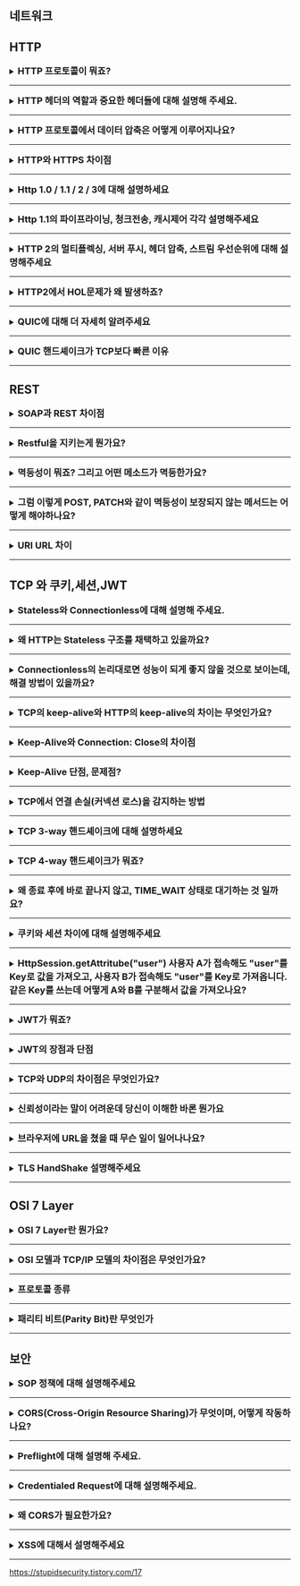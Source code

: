 

## 네트워크

## HTTP 

<details>
<summary><strong style="font-size:1.17em">HTTP 프로토콜이 뭐죠?</strong></summary>

```text
- 웹에서 클라이언트와 서버 간의 통신을 위한 응용 계층 프로토콜입니다
- 웹 브라우저(클라이언트)가 서버에 요청을 보내고, 서버는 그에 대한 응답을 반환해요. 

- Stateless하기 때문에 각 요청은 독립적으로 처리돼요. 
서버는 이전 요청의 상태를 저장하지 않고, 상태 유지가 필요할 땐 쿠키나 세션을 사용합니다.

- GET, POST, PUT, DELETE 등의 메서드로 리소스에 대한 작업을 정의해요. 
예를 들어, GET은 리소스 조회, POST는 생성을 위해 사용합니다.

- HTTP/1.1부터는 Keep-Alive로 연결을 재사용할 수 있어요. 이로 인해 성능이 크게 향상됐습니다

- HTTP/1.1이 가장 널리 사용되고 있고, HTTP/2, HTTP/3도 있어요. 버전별로 성능 개선이 이뤄졌습니다

- 상태 코드로 서버의 응답 상태를 나타내요. 200(성공), 404(Not Found), 500(서버 오류) 등이 있습니다

- URL로 리소스의 위치를 지정합니다

- 응답을 캐시해 네트워크 트래픽을 줄이고 성능을 향상시켜요. Cache-Control 헤더로 제어하죠

- 클라이언트와 서버가 가장 적절한 리소스 표현을 선택할 수 있어요. Accept, Content-Type 헤더를 사용합니다.

- HTTPS를 통해 암호화된 통신을 제공합니다. 
```

</details>

---

<details>
<summary><strong style="font-size:1.17em">HTTP 헤더의 역할과 중요한 헤더들에 대해 설명해 주세요.</strong></summary>

```text
HTTP 헤더는 클라이언트와 서버 간에 전송되는 메타데이터를 포함합니다. 
예를 들어, Content-Type 헤더는 전송되는 데이터의 형식을 나타내고, 
Authorization 헤더는 인증 정보를 전달합니다. 
Cache-Control이나 Expires와 같은 헤더는 캐싱 전략에 대한 정보를 담고 있습니다
```

</details>

---

<details>
<summary><strong style="font-size:1.17em">HTTP 프로토콜에서 데이터 압축은 어떻게 이루어지나요?</strong></summary>

```text
 HTTP는 Content-Encoding 헤더를 통해 데이터를 압축할 수 있습니다. 
 지원 가능한 압축 방식으로는 gzip 등이 있습니다.
 
 클라이언트가 지원 가능한 압축 방식을 Accept-Encoding 헤더로 서버에 알리고, 
 서버는 해당 방식으로 응답을 압축해 전달합니다. 
 
 이를 통해 네트워크 대역폭을 절약하고 성능을 개선할 수 있습니다. 
```

</details>

---

<details>
<summary><strong style="font-size:1.17em">HTTP와 HTTPS 차이점</strong></summary>

```text
http는 암호화되지않은 프로토콜로, 클라이언트와 서버 간에 데이터를 평문으로 주고 받습니다. 주로 80번포트를 사용하며 보안에 취약합니다.

https는 SSL/TLS 암호화가 적용된 프로토콜 입니다.
클라이언트와 서버 간에 주고받는 데이터를 암호화하여 보호합니다. 암호화 덕분에 중간에서 데이터를 가로채더라도 해커가 내용을 알 수 없습니다.
주로 443번 포트를 사용합니다.
```

</details>

---

<details>
<summary><strong style="font-size:1.17em">Http 1.0 / 1.1 / 2 / 3에 대해 설명하세요</strong></summary>

```text 
HTTP 1.0은 Content-Type, 버전 정보, 상태코드라인이 생겼고, 1개의 커넥션을 맺고 하나의 요청과 응답만 가능하다는게 단점입니다.

HTTP/1.1은 파이프라이닝, 청크 전송 인코딩, 캐시 제어 헤더 기능을 제공합니다. 

HTTP/2는 바이너리 프레임 레이어가 추가되고, 멀티 플렉싱, 헤더 압축, 서버 푸시, 스트림 우선순위 지정 기능을 제공합니다.
하지만 HTTP2가 TCP 위에서 동작한다는 점에서, 헤드오브라인 블로킹 문제가 발생합니다.

HTTP/3 은 UDP 위에서 동작하는 QUIC이라는 새로운 전송계층 프로토콜을 사용합니다. 따라서 UDP 특성과 QUIC의 특성인 스트림 독립성, 빠른 연결이 가능합니다. 
```

</details>

---

<details>
<summary><strong style="font-size:1.17em">Http 1.1의 파이프라이닝, 청크전송, 캐시제어 각각 설명해주세요</strong></summary>

```text
파이프라이닝을 통해 클라이언트는 하나의 TCP 연결에서 이전 요청의 응답을 기다리지 않고 여러 요청을 연속적으로 보낼 수 있습니다. 그러나 서버는 여전히 요청을 받은 순서대로 응답을 처리하고 전송해야 하기 때문에 HOL 블로킹 문제가 있습니다.

청크 전송 인코딩으로 전체 응답을 기다릴 필요 없이 작은 단위로 쪼개 응답을 보냅니다.

캐시 제어 헤더로 불필요한 데이터 전송을 줄이고, 조건부 요청을 사용하여 자원이 변경된 경우에만 서버에 요청하도록 할 수 있습니다. 이는 성능을 향상 시킵니다. 
```

</details>

---

<details>
<summary><strong style="font-size:1.17em">HTTP 2의 멀티플렉싱, 서버 푸시, 헤더 압축, 스트림 우선순위에 대해 설명해주세요</strong></summary>

```text
멀티플렉싱은 단일 TCP 연결을 사용하여 동시에 여러 데이터 스트림을 처리할 수 있습니다. 
데이터 스트림에 데이터를 프레임이라는 작은 단위로 쪼개어 전송합니다. 이 프레임들은 각각의 스트림을 통해 주고 받으며, 스트림번호가 매겨져있어 다시 종합할 수 있습니다.

서버 푸시는 서버가 클라이언트의 요청을 기다리지 않고 미리 필요한 리소스를 전송하여 웹 페이지 로딩속도를 개선합니다.

헤더 압축은 HTTP 헤더 패킷에서 중복 정보를 제거하는 HPACK 압축을 사용합니다.

스트림 우선순위는 스트림에 가중치를 부여해 우선순위를 매겨 우선순위 높은 리소스에 대해 더 많은 프레임을 보내도록 합니다.
```

</details>

---

<details>
<summary><strong style="font-size:1.17em">HTTP2에서 HOL문제가 왜 발생하죠?</strong></summary>

```text
여러개의 스트림이 같은 TCP 연결을 공유하고 있기 때문에 하나의 패킷 손실이 발생하면 TCP는 손실된 패킷이 재전송될 때까지 모든 스트림이 멈추는 현상이 발생합니다.
```

</details>

---

<details>
<summary><strong style="font-size:1.17em">QUIC에 대해 더 자세히 알려주세요</strong></summary>

```text
UDP의 속도와 단순함을 이용하면서도, TCP가 제공하는 신뢰성을 보장하는 기능들을 QUIC이 자체적으로 구현한 것입니다.

- QUIC은 TCP처럼 패킷 손실을 감지하고, 손실된 패킷만 재전송합니다. 다만, TCP와 달리 다른 스트림의 데이터는 계속 전송됩니다.
- QUIC은 HTTP/2처럼 하나의 연결에서 여러 스트림을 동시에 처리할 수 있습니다. 하지만 TCP와 달리, 각 스트림이 독립적으로 처리되기 때문에 헤드 오브 라인 블로킹 문제가 발생하지 않습니다.
- QUIC은 TCP와 달리 처음부터 TLS를 내장하여, 연결 설정 시에 바로 암호화된 통신을 시작합니다. 이는 TCP에서 발생하는 핸드셰이크 과정을 단축시켜 연결 지연을 줄여줍니다.
```

</details>

---

<details>
<summary><strong style="font-size:1.17em">QUIC 핸드셰이크가 TCP보다 빠른 이유</strong></summary>

```text
QUIC은 1-RTT(1 Round-Trip Time) 또는 0-RTT로 매우 빠르게 연결을 설정할 수 있습니다. TCP는 최소 **3-웨이 핸드셰이크(3-way handshake)**가 필요하며, 
TLS 핸드셰이크까지 포함하면 여러 번의 왕복(RTT)이 필요합니다. 
하지만, QUIC에서는 클라이언트가 서버에 요청을 보내는 동시에 TLS 암호화 설정과 데이터 전송이 함께 이루어질 수 있습니다. 이로 인해 연결 설정 시간이 훨씬 줄어듭니다.
```

</details>

---

## REST

<details>
<summary><strong style="font-size:1.17em">SOAP과 REST 차이점</strong></summary>

```text
SOAP
- XML 기반의 메시지 프로토콜
- 엄격한 규칙과 표준이 있음
- HTTP, SMTP 등 다양한 프로토콜 사용 가능
- 기업 간 통신등 엄격한 보안과 ACID를 준수할 필요가 있을 때 사용합니다. 

REST
- HTTP 기반의 아키텍처 스타일
- 리소스 중심의 설계
- HTTP 메서드로 행위 정의 (GET/POST/PUT/DELETE)
- 주로 JSON 사용합니다.
- 빠른 응답이 필요한 서비스에 사용됩니다. 
```
</details>

---

<details>
<summary><strong style="font-size:1.17em">Restful을 지키는게 뭔가요?</strong></summary>

```text
1. URL은 리소스를 나타내도록 명사 위주로 설계
2. HTTP 메서드의 적절한 사용을 위해 GET, POST, PUT, DELETE를 목적에 맞게 사용하고요
3. Stateless한 방식으로 각 요청은 독립적으로 처리되도록 했어요. 세션 정보는 서버에 저장하지 않고 토큰을 사용했습니다.
4. API의 버전을 URL에 포함시켜 하위 호환성을 유지했습니다. 예를들면 /api/v1/users
5. Swagger 같은 도구로 API 문서를 자동 생성하고 유지하고요
6. HTTP 상태 코드를 상황에 맞게 반환하고요
7. HATEOAS(헤이티오스)로 응답에 관련 리소스의 링크를 포함시켜 API 탐색을 용이하게 합니다. 
```
</details>

---

<details>
<summary><strong style="font-size:1.17em">멱등성이 뭐죠? 그리고 어떤 메소드가 멱등한가요?</strong></summary>

```text
멱등하다는 것은 첫 번째 수행을 한 뒤 여러 차례 적용해도 결과를 변경시키지 않는 작업 입니다. 

GET, PUT처럼 리소스를 조회하거나 대체하는 메서드는 멱등해요.
DELETE 역시 여러 번 호출해도 삭제된 리소스에 대한 결과는 달라지지 않아요.

반면 서버 데이터를 변경하는 POST, PATCH는 호출할 때마다 응답이 달라지기 때문에 멱등한 메서드가 아니에요.
이렇게 멱등하지 않은 메서드에 멱등성을 제공하려면 서버에서 멱등성을 구현해야 합니다.
```

</details>

---

<details>
<summary><strong style="font-size:1.17em">그럼 이렇게 POST, PATCH와 같이 멱등성이 보장되지 않는 메서드는 어떻게 해야하나요?</strong></summary>

```text
클라이언트는 서버에게 API 요청을 보낼 때 헤더에 멱등키를 넣습니다.
서버는 DB에 해당 멱등키가 저장되어있다면 똑같은 요청으로 판단하고, 실제 요청을 실행하지않고, 해당 멱등키에 대한 응답을 반환합니다.
```

</details>

---

<details>
<summary><strong style="font-size:1.17em">URI URL 차이</strong></summary>

```text
URI는 리소스를 식별하기 위한 일관된 형식을 말합니다. 
다시 말해, URI는 인터넷 상의 리소스를 고유하게 식별하는 문자열입니다.

URL은 리소스의 위치를 가리키는 URI의 특정 유형입니다. 
URL은 리소스가 어디에 있는지를 알려줍니다. 
쉽게 말해, URL은 인터넷에서 리소스를 찾을 수 있는 주소입니다.
```

</details>

---

## TCP 와 쿠키,세션,JWT


<details>
<summary><strong style="font-size:1.17em">Stateless와 Connectionless에 대해 설명해 주세요.</strong></summary>

```text
Stateless란, 서버가 이전 요청에서의 클라이언트의 상태를 보존하지 않는다는 의미입니다.

Connectionless란, 클라이언트와 서버가 요청-응답 후 연결을 끊는 특성입니다. HTTP 1.0의 기본적인 특성 입니다.
```

</details>

---

<details>
<summary><strong style="font-size:1.17em">왜 HTTP는 Stateless 구조를 채택하고 있을까요?</strong></summary>

```text
- 상태 정보를 서버가 별도로 관리할 필요가 없어 확장성이 좋습니다.
- 요청 내용만으로도 응답을 캐싱할 수 있어 성능 향상에 도움이 됩니다.
- 클라이언트와 서버 간 상호작용이 독립적이므로 클라이언트 상태 변화에 영향을 받지 않습니다.
```
</details>

---

<details>
<summary><strong style="font-size:1.17em">Connectionless의 논리대로면 성능이 되게 좋지 않을 것으로 보이는데, 해결 방법이 있을까요?</strong></summary>

```text
HTTP Keep-Alive로, 요청과 응답 간에 TCP 연결을 유지하여 새 연결을 생성하는 오버헤드를 방지합니다.

또는 HTTP 1.1은 HTTP 파이프라이닝 기능으로 응답을 기다리지 않고 여러 개의 요청을 보낼 수 있습니다. 
단, HOL 블로킹 문제가 발생할 수 있습니다. 
```
</details>

---

<details>
<summary><strong style="font-size:1.17em">TCP의 keep-alive와 HTTP의 keep-alive의 차이는 무엇인가요?</strong></summary>

```text
HTTP Keep Alive는 클라이언트와 서버 사이에 동일한 TCP 커넥션을 이용해 여러 요청을 주고 받기 위해 사용됩니다.
즉, 3-way handshake를 한번 하고, 그 이후에는 더이상 하지않기 때문에 서버리소스부하가 줄어듭니다.
그리고나서 마지막 요청이후에 keep alive가 설정한 시간이 지나면 tcp 커넥션을 끊습니다.

TCP Keep Alive는 TCP 연결이 맺어진 이후에 해당 연결을 유지하는 것에 대해 작은 패킷을 보내며 체크하는 메커니즘을 말합니다.
ACK을 정상적으로 받지 못하면 OS에서 TCP 연결을 종료합니다.
```

</details>

---

<details>
<summary><strong style="font-size:1.17em">Keep-Alive와 Connection: Close의 차이점</strong></summary>

```text
Keep-Alive는
목적: 하나의 TCP 연결을 통해 여러 HTTP 요청/응답을 주고받을 수 있게 합니다.
동작 방식:
클라이언트가 "Connection: Keep-Alive" 헤더를 요청에 포함시킵니다.
서버가 이를 지원하면, 응답에도 "Connection: Keep-Alive"를 포함시킵니다.

장점은
새로운 TCP 연결 설정에 드는 오버헤드를 줄여 성능을 향상시킵니다.
특히 여러 리소스를 연속적으로 요청할 때 효과적입니다.

HTTP 버전: HTTP/1.1에서는 기본적으로 Keep-Alive가 활성화되어 있습니다. 
따라서 응답헤더에 명시적으로 하지않습니다.

Connection: Close은

목적: 각 HTTP 요청/응답 쌍마다 새로운 TCP 연결을 사용합니다.
동작 방식:
클라이언트나 서버가 "Connection: Close" 헤더를 포함시킵니다.
```

</details>

---

<details>
<summary><strong style="font-size:1.17em">Keep-Alive 단점, 문제점?</strong></summary>

```text
클라이언트와 서버사이에 프록시가 놓여있다면 문제가 생깁니다.

Keep-Alive 연결로 여러 요청을 처리할 때, 앞선 요청이 지연되면 뒤의 요청들도 모두 지연됩니다. 
클라이언트-프록시, 프록시-서버 간 연결에서 각각 HOL 블로킹이 발생할 수 있기 때문입니다.

또한, Keep-Alive 연결이 유지되면 프록시의 로드 밸런싱 능력이 제한될 수 있습니다.
즉, 특정 서버에 트래픽이 집중될 수 있어, 전체적인 시스템 효율성이 떨어질 수 있습니다.

```

</details>

---

<details>
<summary><strong style="font-size:1.17em">TCP에서 연결 손실(커넥션 로스)을 감지하는 방법</strong></summary>

```text
- 수신 측 윈도우가 0인 상태가 지속되면 연결 상태를 확인합니다
- 중복 ACK 패킷을 3번 연속으로 받으면 패킷 손실이라 판단하고 재전송을 수행합니다.
- TCP Keep Alive 패킷을 주기적으로 전송하는데 응답을 받지못하면 TCP 연결이 끊어졌다고 판단합니다.
- ACK이 RTO 시간 내에 도착하지 않으면 연결 문제로 간주합니다. 
```

</details>

---

<details>
<summary><strong style="font-size:1.17em">TCP 3-way 핸드셰이크에 대해 설명하세요</strong></summary>

```text
3 way 핸드셰이크는 클라이언트와 서버가 서로 <연결 준비 상태>임을 확인하고, <신뢰성 있는 데이터 전송을 보장>하기 위해 수행되는 <3단계의 프로세스>입니다.

- 먼저, 클라이언트가 서버에 연결 요청 메시지인 SYN 패킷을 보냅니다.
- 서버는 이 요청을 수락하고, 응답으로 SYN과 ACK 패킷을 클라이언트에게 보냅니다.
- 클라이언트는 서버의 응답을 확인한 후, 다시 ACK 패킷을 서버로 보냅니다.
```

</details>

---

<details>
<summary><strong style="font-size:1.17em">TCP 4-way 핸드셰이크가 뭐죠?</strong></summary>

```text
4-way handshake 는 연결을 끊을때, 즉 세션을 종료할때 수행되는 절차입니다.

1.클라아이언트가 서버에게 연결 종료를 요청합니다.

2.서버는 바로 종료시키는 것이 아니라, 단순히 ACK 만을 날립니다. 
서버는 종료시키기 전에 본인도 마저 할일이 있기 때문에 바로 FIN 을 날리지 않고, 단순히 ACK를 날리고 CLOSE_WAIT 상태로 넘어갑니다.

3.서버는 본인이 할일을 다 마쳤다면 그제서야 FIN 을 날리고 연결을 종료하고자 합니다.

4.클라이언트는 서버의 FIN 을 잘 받았다는 ACK 를 서버에게 보내게되고, 
서버는 ACK 를 전달받으면 소켓을 timewait 시간동안 기다린 후, timewait 이 끝나면 그때서야 종료시킵니다.
```

</details>

---

<details>
<summary><strong style="font-size:1.17em">왜 종료 후에 바로 끝나지 않고, TIME_WAIT 상태로 대기하는 것 일까요?</strong></summary>


```text
4-way handshake 에서 소켓이 바로 종료(제거)되지 않고, 일정시간동안 대기한 후 제거되어야 합니다. 
이때 이 일정 대기시간을 TimeWait 이라고 부릅니다.

 네트워크 상의 문제로 클라이언트가 ACK 를 보내주지 못하는 경우가 발생할 수 있습니다. 
 이런 경우를 대비해, 서버가 다시 FIN 을 보내서 클라이언트로부터 
 ACK 를 확실히 응답받을 때 까지 혹시모를 대기시간(timewait) 이 필요한것입니다. 
```

</details>

---

<details>
<summary><strong style="font-size:1.17em">쿠키와 세션 차이에 대해 설명해주세요</strong></summary>

```text
쿠키는 클라이언트(브라우저) 측에 저장되는 작은 데이터 조각입니다.
로그인 정보 유지 등에 사용하고, 만료 기간을 설정할 수 있어요
클라이언트에 저장되므로 보안에 취약할 수 있고, 크기가 4KB로 제한되어 있습니다.

세션은 서버 측에서 유지되는 정보 저장 방식입니다.
서버의 메모리나 데이터베이스에 저장되고요
사용자별 상태 정보를 유지해요. 로그인 상태 유지나 장바구니 기능 등에 많이 사용합니다 
서버는 세션 생성 시 고유한 세션 ID를 발급하고, 이를 클라이언트에 쿠키로 전송해요. 이후 요청 시 이 ID로 세션을 식별하죠.
서버에 저장되므로 쿠키보다 안전해요. 민감한 정보를 다룰 때 주로 사용했어요
하지만 많은 세션을 유지하면 서버에 부담이 될 수 있습니다. 
```

</details>

---

<details>
<summary><strong style="font-size:1.17em">HttpSession.getAttritube("user") 사용자 A가 접속해도 "user"를 Key로 값을 가져오고, 사용자 B가 접속해도 "user"를 Key로 가져옵니다. 같은 Key를 쓰는데 어떻게 A와 B를 구분해서 값을 가져오나요?</strong></summary>

```text
각 브라우저/클라이언트는 첫 접속시 고유한 세션ID(JSESSIONID)를 받습니다
이 세션ID는 쿠키로 브라우저에 저장됩니다
이후 요청시마다 브라우저는 자신의 JSESSIONID를 서버에 전송합니다
서버는 JSESSIONID를 기반으로 해당 사용자의 세션을 찾습니다
같은 "user" key를 사용하더라도 다른 세션에 저장되어 있어 값이 섞이지 않습니다
```

</details>

---

<details>
<summary><strong style="font-size:1.17em">JWT가 뭐죠?</strong></summary>

```text
- JSON 웹토큰은 정보를 안전하게 통신할 때 사용하는 인터넷 표준 토큰입니다.
- 헤더, 페이로드, 서명 세 가지 주요 요소로 구성되고 각 구성은 . 마침표를 구분자로 사용합니다.
- 헤더는 토큰의 유형인 JWS 또는 JWE과 서명 알고리즘을 명시합니다. 그리고 JSON으로 표현된 헤더를 Base64로 인코딩합니다.
 
- 필요에 따라 새로운 클레임을 추가할 수 있고, JWS 방식에서는 페이로드도 Base64로 인코딩합니다. 
누구나 디코딩할 수 있기 때문에 JWS 페이로드에는 민감한 정보를 넣으면 안 돼요. 
JWE 방식에서는 페이로드를 안전한 알고리즘과 비밀 키로 암호화하기 때문에 민감한 정보를 포함할 수 있어요.

- 서명은 헤더와 페이로드를 결합한 후 지정된 알고리즘과 비밀 키 또는 공개 키로 서명한 값입니다. 
이 서명은 JWT의 무결성을 보장하며, 데이터가 변경되지 않았음을 확인할 수 있습니다. 
```

</details>

---

<details>
<summary><strong style="font-size:1.17em">JWT의 장점과 단점</strong></summary>

```text
먼저 JWT는 독립적(Stateless)입니다. 
필요한 정보를 모두 자체적으로 들고 있어서 서버 측에서 세션을 저장할 필요가 없어요. 
이런 특징 덕분에 JWT를 이용하면 서버 부하를 줄일 수 있고 확장성을 확보할 수 있어요.

다음으로 JWT를 사용하면 무결성이 보장됩니다. 
JWS는 서명을 통해 토큰이 변조되지 않았음을 확인할 수 있어요. 
JWE는 페이로드를 암호화하기 때문에 데이터의 기밀성까지 보장할 수 있고요.

마지막으로 JWT는 간결하고, 
URL에서 안전하게 사용할 수 있습니다. 
모바일 기기 및 웹 애플리케이션에서 클라이언트가 편리하게 파싱하고 이용할 수 있어요. 

 
- 하지만 토큰을 탈취당한다면 강제로 만료시키기가 어려운 단점이 있습니다. 
- 그리고 JWT 크기도 매우 커 오버헤드 문제가 있고,
- 로그아웃에도 문제가 있는데, 세션은 단지 세션값을 날리면 되지만 JWT는 무상태이기 때문에 불가능합니다 
따라서 생명주기를 짧게 갖거나 로그아웃하거나 보안 위협이 감지된 토큰의 ID를 Redis에 저장하고, 
매 요청마다 이 블랙리스트를 체크했죠. 이렇게 하면 즉시 토큰을 무효화할 수 있었습니다.  
```

</details>

---

<details>
<summary><strong style="font-size:1.17em">TCP와 UDP의 차이점은 무엇인가요?</strong></summary>


```text
TCP는 연결 지향적이며 데이터 전송의 신뢰성을 보장하는 프로토콜로, 흐름 제어, 오류 수정, 순서 보장을 제공합니다.
UDP는 연결 설정 없이 데이터를 바로 전송하고, 오버헤드가 적으며, 패킷 손실, 순서 보장, 재전송 같은 복잡한 절차가 없기 때문에 빠릅니다. 
```

</details>

---

<details>
<summary><strong style="font-size:1.17em">신뢰성이라는 말이 어려운데 당신이 이해한 바론 뭔가요</strong></summary>

```text
데이터 전송이 순서대로, 손실 없이 완벽하게 도착하는 것을 말합니다. 
```

</details>

---

<details>
<summary><strong style="font-size:1.17em">브라우저에 URL을 쳤을 때 무슨 일이 일어나나요?</strong></summary>

```text
- 예를들어 브라우저에 https://www.naver.com 인 URL을 입력하고 Enter 키를 누릅니다.
- 브라우저는 해당 URL을 파싱합니다. (https는 통신 프로토콜로 TLS를 사용하여 서버에 연결하도록 지시합니다. / 도메인 / 경로 / 리소스)
- 브라우저는 도메인의 IP 주소를 알아내기 위해 먼저, 브라우저 캐시를 확인하고 없으면 hosts 파일과 OS 캐시를 확인합니다.
- 여기에도 없다면 DNS 서버에게 IP 주소를 질의합니다.

- 먼저 로컬 DNS 서버는 캐시를 확인하고 없으면 Root Name Server에게 com이 있는 TLD Name Server 주소를 받습니다.
- 그리고 TLD Name Server에서 sub domain Name Server 주소를 받고 sub domain Name Server에서 IP 주소를 받게 되고 최종적으로 브라우저에게 도착하게 됩니다.

- IP 주소를 받은 웹 브라우저가 서버와의 TCP 연결을 시작하기 위해 요청 패킷을 
TCP/IP 라는 전송제어 프로토콜을 사용하여 라우터 장비와 ISP를 통해 이동하는데 라우팅 테이블을 사용하여 최적의 경로를 찾아 목적지 IP 주소를 가진 웹 서버에 도달합니다.

- 브라우저는 서버와의 TCP 연결을 시작합니다. 이때 TCP는 3-way handshake 방식으로 연결합니다.
- HTTPS 프로토콜의 경우 추가적으로 TLS Handshake를 수행합니다.
- 웹 브라우저가 서버에 연결되면, 웹 브라우저가 페이지의 콘텐츠를 응답받기 위해 서버에 HTTP 요청을 전송하는 것으로 시작합니다.
- 서버는 받은 패킷안에 HTTP 메세지를 확인하고 올바른 요청일 경우 요청에 대한 응답을 생성하고 클라이언트에게 보냅니다.

- 만약, 동적인 컨텐츠를 요청할 때 웹 서버는 클라이언트의 요청을 웹 애플리케이션 서버에 전달합니다.
- WAS는 관련된 Servlet을 메모리에 올리고, 해당 Servlet에 대한 Thread를 생성합니다. 그리고 HttpServletRequest와 HttpServletResponse 객체를 생성하여 필터를 거쳐 디스패처서블릿에 전달합니다.
- 그후 디스패처서블릿의 일련의 과정을 거친 후 Response 객체를 Servlet Container에 의해 HTTP 응답으로 변환되어 클라이언트에게 전송됩니다
- Web Server는 결과를 클라이언트에게 전달합니다.
```

</details>

---

<details>
<summary><strong style="font-size:1.17em">TLS HandShake 설명해주세요</strong></summary>

```text
1. 사전단계로, CA 인증기관에서 서버의 공개키와 정보를 인증기관의 개인키로 서명하여 인증서를 제작하고 서버에 전달합니다.

2. 클라이언트가 서버에 연결을 요청합니다 (ClientHello).

3. 서버는 자신의 인증서를 클라이언트에게 전송합니다 (ServerHello, Certificate).

4. 클라이언트는 자신이 신뢰하는 CA의 공개키로 인증서를 검증합니다.

5. 검증이 성공하면 클라이언트는 서버의 공개키를 획득합니다.

6. 클라이언트는 임시 대칭키(세션 키)를 생성하고, 이를 서버의 공개키로 암호화하여 서버에 전송합니다.

7. 서버는 자신의 개인키로 암호화된 세션 키를 복호화하여 획득합니다.

8. 이제 클라이언트와 서버는 동일한 세션 키를 공유하게 되어, 이후의 통신에서 이 대칭키를 사용하여 데이터를 암호화하고 복호화합니다.
```

</details>

---

## OSI 7 Layer

<details>
<summary><strong style="font-size:1.17em">OSI 7 Layer란 뭔가요?</strong></summary>

```text
네트워크 프로토콜 디자인과 통신 과정을 7개의 계층으로 구분하여 만든 "표준 규격" 입니다.

- (물리 계층) 은 전송 매체(케이블, 광섬유 등)를 통해 데이터를 전기 신호 또는 광 신호로 변환하여 물리적으로 전달하는 역할을 합니다.
- (데이터 링크 계층)은 같은 네트워크 내에서 데이터의 오류 검출, 수정 및 흐름 제어를 담당합니다. MAC 주소를 사용해 물리적으로 인접한 장비 간 데이터를 전달합니다.
- (네트워크 계층) 은 서로 다른 네트워크 간의 데이터를 라우팅하고 전달 경로를 결정합니다. IP 주소를 사용하여 목적지까지 데이터를 전달합니다.
- (전송 계층)은  데이터의 신뢰성을 따지며 송수신 간의 통신을 관리합니다. TCP와 UDP 프로토콜을 사용해 데이터 전송을 제어합니다.
- (세션 계층)은 데이터의 무결성이나 신뢰성을 확인하는 단계로 네트워크 계층을 위해 데이터를 끊어주거나 확인해줍니다. 
- (프레젠테이션 계층)은 데이터를 응용 계층에서 처리할 수 있는 형식으로 변환하고, 암호화나 압축을 처리합니다. 데이터 포맷 변환, 인코딩, 디코딩 등의 기능을 수행합니다. 예를들면 SSL , JPEC가 있습니다. 
- (응용 계층)은 사용자와 직접적으로 상호작용하는 애플리케이션 프로토콜을 제공합니다. 웹 브라우저, 이메일 등 다양한 네트워크 서비스가 이 계층에서 동작합니다. 예를들면  HTTP, FTP, SMTP가 있습니다.
```

</details>

---

<details>
<summary><strong style="font-size:1.17em">OSI 모델과 TCP/IP 모델의 차이점은 무엇인가요?</strong></summary>

```text
OSI 모델은 7계층으로 구성되어 있고 이론적인 모델입니다. 
각 계층이 명확히 구분되어 있어 개념적으로 이해하기 쉽습니다.

TCP/IP 모델은 실무적으로 많이 사용되는 모델로, 4계층인 (네트워크 인터페이스, 인터넷, 전송, 응용)으로 구성됩니다. 실무에서의 구현과 더 가까운 모델입니다.
```

</details>

---

<details>
<summary><strong style="font-size:1.17em">프로토콜 종류</strong></summary>

```text
응용계층에는 FTP, SMTP, Telnet, SSH 프로토콜이 있고,
표현계층에는 SSL, ASCII 프로토콜
전송계층에는 TCP, UDP
네트워크계층에는 IP, ICMP 
데이터링크계층에는 이더넷이 있습니다.
```

</details>

---

<details>
<summary><strong style="font-size:1.17em">패리티 비트(Parity Bit)란 무엇인가</strong></summary>


```text
데이터의 무결성을 확인하는 방법으로, 전송되는 데이터에 대한 간단한 오류 검출을 위해 사용됩니다. 패리티 비트는 주로 1비트로 구성되며
짝수 패리티 또는 홀수 패리티가 있습니다
짝수패리티는 송신하는 데이터에서 1의 개수를 짝수로 맞추기 위해 패리비트를 추가합니다
홀수패리티는 1의 개수를 홀수로 맞추기 위해 패리티비트를 추가합니다

한계점은 1비트의 오류를 검출할 수 있지만 여러 비트가 동시에 잘못될 경우 오류를 감지하지못하고 또한 검출은 가능하지만 수정은 불가능합니다  
```

</details>

---

## 보안

<details>
<summary><strong style="font-size:1.17em">SOP 정책에 대해 설명해주세요</strong></summary>

```text
웹 브라우저가 자바 스크립트에서 다른 출처(프로토콜,도메인,포트)의 리소스를 호출할 때
적용되는 보안 정책입니다. 단, 이미지태그나 CSS파일등은 교차출처를 허용합니다.
```

</details>


---

<details>
<summary><strong style="font-size:1.17em">CORS(Cross-Origin Resource Sharing)가 무엇이며, 어떻게 작동하나요?</strong></summary>

```text
CORS는 웹 브라우저에서 실행되는 스크립트가 다른 출처의 리소스에 접근할 수 있도록 허용하는 매커니즘입니다.

기본동작은
1. 클라이언트에서 HTTP 요청의 헤더에 Origin을 담아 전달합니다.
2. 서버는 응답헤더에 Access-Control-Allow-Origin을 담아 클라이언트로 전달합니다.
3. 클라이언트에서 Origin과 서버가 보내준 Access-Origin-Allow-Origin을 비교합니다.
4. 만약 유효하지 않다면 그 응답을 사용하지 않고 버리고 유효하면 가져옵니다

정확히는 크게 3가지로, Simple Request, Preflight Request, Credentialed Request 방식이 있습니다.
```

</details>

---

<details>
<summary><strong style="font-size:1.17em">Preflight에 대해 설명해 주세요.</strong></summary>

```text
1. 본 요청을 보내기 전에 OPTIONS 메서드로 예비 요청을 먼저 보내서 안전한지 확인합니다
2. 이때 요청의 Origin 헤더에 자신의 출처를 넣고, 실제 요청에 사용할 메서드와 헤더를 설정합니다.
3. 서버는 이 요청에 대한 응답으로 허용되는 Origin, 메서드,헤더 목록을 담고 preflight가 브라우저에 캐시될 수 있는 
시간을 설정해서 반환합니다
4. 브라우저는 보낸 요청과 서버가 응답해준 정책을 비교하여, 해당 요청이 안전한지 확인하고 본 요청을 보내게 됩니다.

```

</details>

---

<details>
<summary><strong style="font-size:1.17em">Credentialed Request에 대해 설명해주세요.</strong></summary>

```text
인증이 필요한 요청, 즉 쿠키나 JWT 같은 인증 정보를 포함할 때 사용합니다.
credentials 옵션을 include로 설정해야 하고
서버에서도 Allow-Credentials 헤더를 true로 설정해야 합니다.
이때는 와일드카드(*)로 출처를 허용할 수 없고, 명시적인 출처를 설정해야 합니다
```
</details>

---

<details>
<summary><strong style="font-size:1.17em">왜 CORS가 필요한가요?</strong></summary>

```text
웹의 발전으로 브라우저에서 다른 출처의 API를 호출하는 일이 많아졌는데,
이때 악의적인 스크립트가 사용자의 데이터를 탈취하는 것을 방지하기 위해 필요합니다.
예를 들어 사용자가 로그인한 상태에서 악성 사이트가 은행 API를 호출하는 것을 막을 수 있습니다.
```

</details>

---

<details>
<summary><strong style="font-size:1.17em">XSS에 대해서 설명해주세요</strong></summary>

```text
XSS는 웹사이트에 악성 스크립트를 삽입하여 사용자의 브라우저에서 실행되게 하는 공격입니다.
주요 유형은 3가지입니다.

저장형 XSS는 
특정사이트의 DB에 악성 스크립트를 저장하고 다른 사용자가 해당 게시글을 볼 때마다 스크립트가 실행됩니다.

반사형 XSS는
공격 스크립트가 URL 등 요청 파라미터에 포함되어 서버의 응답에 그대로 반영되어 돌아오는 방식입니다.

Dom 기반 XSS는
DOM을 직접 조작하는 과정에서 발생합니다.
```

</details>

---

https://stupidsecurity.tistory.com/17



